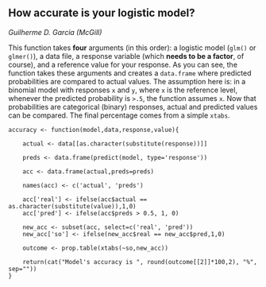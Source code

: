 ## How accurate is your logistic model?

*Guilherme D. Garcia (McGill)*

This function takes **four** arguments (in this order): a logistic model (```glm()``` or ```glmer()```), a data file,
a response variable (which **needs to be a factor**, of course), and a reference value for your response. As you can see, the
function takes these arguments and creates a ```data.frame``` where predicted probabilities are compared to actual values. The
assumption here is: in a binomial model with responses ```x``` and ```y```, where ```x``` is the reference level, whenever
the predicted probability is ```>.5```, the function assumes ```x```. Now that probabilities are categorical (binary) responses,
actual and predicted values can be compared. The final percentage comes from a simple ```xtabs```. 


```{R}
accuracy <- function(model,data,response,value){
	
	actual <- data[[as.character(substitute(response))]]
	
	preds <- data.frame(predict(model, type='response'))
	
	acc <- data.frame(actual,preds=preds)
	
	names(acc) <- c('actual', 'preds')
	
	acc['real'] <- ifelse(acc$actual == as.character(substitute(value)),1,0)
	acc['pred'] <- ifelse(acc$preds > 0.5, 1, 0)
	
	new_acc <- subset(acc, select=c('real', 'pred'))
	new_acc['so'] <- ifelse(new_acc$real == new_acc$pred,1,0)
	
	outcome <- prop.table(xtabs(~so,new_acc))

	return(cat("Model's accuracy is ", round(outcome[[2]]*100,2), "%", sep=""))
}
```
